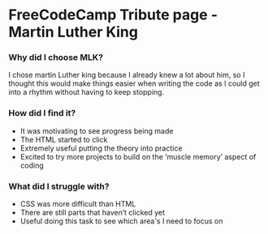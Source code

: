 # FreeCodeCamp Tribute page - Martin Luther King

### Why did I choose MLK?
I chose martin Luther king because I already knew a lot about him, so I thought this would make things easier when writing the code as I could get into a rhythm without having to keep stopping.

### How did I find it?
* It was motivating to see progress being made
* The HTML started to click
* Extremely useful putting the theory into practice
* Excited to try more projects to build on the ‘muscle memory’ aspect of coding

### What did I struggle with?
* CSS was more difficult than HTML
* There are still parts that haven’t clicked yet
* Useful doing this task to see which area's I need to focus on
